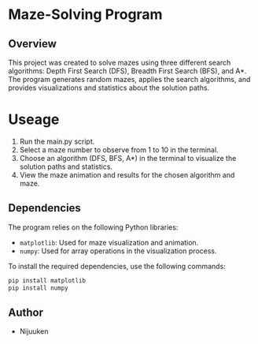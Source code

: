 # Maze-Solving Program

## Overview

This project was created to solve mazes using three different search algorithms: Depth First Search (DFS), Breadth First Search (BFS), and A*. The program generates random mazes, applies the search algorithms, and provides visualizations and statistics about the solution paths.

# Useage

1. Run the main.py script.
2. Select a maze number to observe from 1 to 10 in the terminal.
3. Choose an algorithm (DFS, BFS, A*) in the terminal to visualize the solution paths and statistics.
4. View the maze animation and results for the chosen algorithm and maze.

## Dependencies

The program relies on the following Python libraries:

- `matplotlib`: Used for maze visualization and animation.
- `numpy`: Used for array operations in the visualization process.

To install the required dependencies, use the following commands:

```bash
pip install matplotlib
pip install numpy
```
## Author

- Nijuuken
